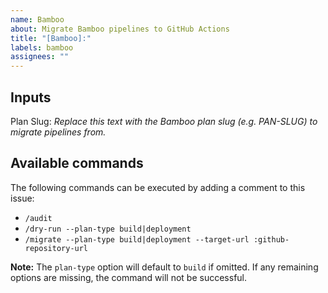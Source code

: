 ```yaml
---
name: Bamboo
about: Migrate Bamboo pipelines to GitHub Actions
title: "[Bamboo]:"
labels: bamboo
assignees: ""
---
```


## Inputs

Plan Slug: _Replace this text with the Bamboo plan slug (e.g. PAN-SLUG) to migrate pipelines from._

## Available commands

The following commands can be executed by adding a comment to this issue:

- `/audit`
- `/dry-run --plan-type build|deployment`
- `/migrate --plan-type build|deployment --target-url :github-repository-url`

**Note:** The `plan-type` option will default to `build` if omitted. If any remaining options are missing, the command will not be successful.
